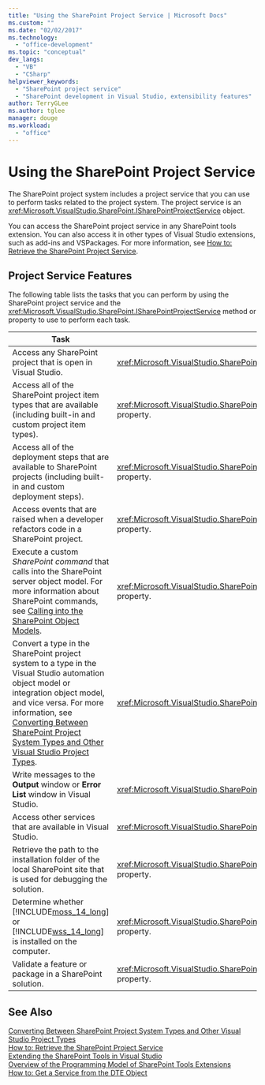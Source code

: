 ```yaml
---
title: "Using the SharePoint Project Service | Microsoft Docs"
ms.custom: ""
ms.date: "02/02/2017"
ms.technology: 
  - "office-development"
ms.topic: "conceptual"
dev_langs: 
  - "VB"
  - "CSharp"
helpviewer_keywords: 
  - "SharePoint project service"
  - "SharePoint development in Visual Studio, extensibility features"
author: TerryGLee
ms.author: tglee
manager: douge
ms.workload: 
  - "office"
---
```

# Using the SharePoint Project Service
  The SharePoint project system includes a project service that you can use to perform tasks related to the project system. The project service is an <xref:Microsoft.VisualStudio.SharePoint.ISharePointProjectService> object.  
  
 You can access the SharePoint project service in any SharePoint tools extension. You can also access it in other types of Visual Studio extensions, such as add-ins and VSPackages. For more information, see [How to: Retrieve the SharePoint Project Service](../sharepoint/how-to-retrieve-the-sharepoint-project-service.md).  
  
## Project Service Features  
 The following table lists the tasks that you can perform by using the SharePoint project service and the <xref:Microsoft.VisualStudio.SharePoint.ISharePointProjectService> method or property to use to perform each task.  
  
|Task|Member to use|  
|----------|-------------------|  
|Access any SharePoint project that is open in Visual Studio.|<xref:Microsoft.VisualStudio.SharePoint.ISharePointProjectService.Projects%2A> property.|  
|Access all of the SharePoint project item types that are available (including built-in and custom project item types).|<xref:Microsoft.VisualStudio.SharePoint.ISharePointProjectService.ProjectItemTypes%2A> property.|  
|Access all of the deployment steps that are available to SharePoint projects (including built-in and custom deployment steps).|<xref:Microsoft.VisualStudio.SharePoint.ISharePointProjectService.DeploymentSteps%2A> property.|  
|Access events that are raised when a developer refactors code in a SharePoint project.|<xref:Microsoft.VisualStudio.SharePoint.ISharePointProjectService.CodeRefactoringEvents%2A> property.|  
|Execute a custom *SharePoint command* that calls into the SharePoint server object model. For more information about SharePoint commands, see [Calling into the SharePoint Object Models](../sharepoint/calling-into-the-sharepoint-object-models.md).|<xref:Microsoft.VisualStudio.SharePoint.ISharePointProjectService.SharePointConnection%2A> property.|  
|Convert a type in the SharePoint project system to a type in the Visual Studio automation object model or integration object model, and vice versa. For more information, see [Converting Between SharePoint Project System Types and Other Visual Studio Project Types](../sharepoint/converting-between-sharepoint-project-system-types-and-other-visual-studio-project-types.md).|<xref:Microsoft.VisualStudio.SharePoint.ISharePointProjectService.Convert%2A> method.|  
|Write messages to the **Output** window or **Error List** window in Visual Studio.|<xref:Microsoft.VisualStudio.SharePoint.ISharePointProjectService.Logger%2A> property.|  
|Access other services that are available in Visual Studio.|<xref:Microsoft.VisualStudio.SharePoint.ISharePointProjectService.ServiceProvider%2A> property.|  
|Retrieve the path to the installation folder of the local SharePoint site that is used for debugging the solution.|<xref:Microsoft.VisualStudio.SharePoint.ISharePointProjectService.SharePointInstallPath%2A> property.|  
|Determine whether [!INCLUDE[moss_14_long](../sharepoint/includes/moss-14-long-md.md)] or [!INCLUDE[wss_14_long](../sharepoint/includes/wss-14-long-md.md)] is installed on the computer.|<xref:Microsoft.VisualStudio.SharePoint.ISharePointProjectService.IsSharePointInstalled%2A> property.|  
|Validate a feature or package in a SharePoint solution.|<xref:Microsoft.VisualStudio.SharePoint.ISharePointProjectService.PackageValidationProvider%2A> property.|  
  
## See Also  
 [Converting Between SharePoint Project System Types and Other Visual Studio Project Types](../sharepoint/converting-between-sharepoint-project-system-types-and-other-visual-studio-project-types.md)   
 [How to: Retrieve the SharePoint Project Service](../sharepoint/how-to-retrieve-the-sharepoint-project-service.md)   
 [Extending the SharePoint Tools in Visual Studio](../sharepoint/extending-the-sharepoint-tools-in-visual-studio.md)   
 [Overview of the Programming Model of SharePoint Tools Extensions](../sharepoint/overview-of-the-programming-model-of-sharepoint-tools-extensions.md)   
 [How to: Get a Service from the DTE Object](http://msdn.microsoft.com/library/bb166401.aspx)  
  
  